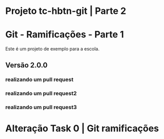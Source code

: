 # Projeto tc-hbtn-git | Parte 2
# Git - Ramificações - Parte 1


Este é um projeto de exemplo para a escola.

## Versão 2.0.0

### realizando um pull request
### realizando um pull request2
### realizando um pull request3
# Alteração Task 0 | Git ramificações
